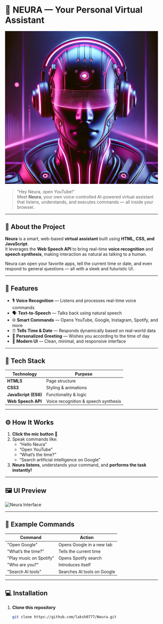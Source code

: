 # 🤖 NEURA — Your Personal Virtual Assistant  

![Neura Logo](logo.jpg.jpg)

> “Hey Neura, open YouTube!”  
> Meet **Neura**, your own voice-controlled AI-powered virtual assistant that listens, understands, and executes commands — all inside your browser.  

---

## 🌟 About the Project  

**Neura** is a smart, web-based **virtual assistant** built using **HTML, CSS, and JavaScript**.  
It leverages the **Web Speech API** to bring real-time **voice recognition** and **speech synthesis**, making interaction as natural as talking to a human.  

Neura can open your favorite apps, tell the current time or date, and even respond to general questions — all with a sleek and futuristic UI.  

---

## 🚀 Features  

- 🎙️ **Voice Recognition** — Listens and processes real-time voice commands  
- 🗣️ **Text-to-Speech** — Talks back using natural speech  
- 🌐 **Smart Commands** — Opens YouTube, Google, Instagram, Spotify, and more  
- ⏰ **Tells Time & Date** — Responds dynamically based on real-world data  
- 🤖 **Personalized Greeting** — Wishes you according to the time of day  
- 🎨 **Modern UI** — Clean, minimal, and responsive interface  

---

## 🧠 Tech Stack  

| Technology | Purpose |
|-------------|----------|
| **HTML5** | Page structure |
| **CSS3** | Styling & animations |
| **JavaScript (ES6)** | Functionality & logic |
| **Web Speech API** | Voice recognition & speech synthesis |

---

## ⚙️ How It Works  

1. **Click the mic button** 🎤  
2. Speak commands like:  
   - “Hello Neura”  
   - “Open YouTube”  
   - “What’s the time?”  
   - “Search artificial intelligence on Google”  
3. **Neura listens**, understands your command, and **performs the task instantly!**

---

## 🖼️ UI Preview  

![Neura Interface](voice.gif.gif)

---

## 💬 Example Commands  

| Command | Action |
|----------|---------|
| "Open Google" | Opens Google in a new tab |
| "What’s the time?" | Tells the current time |
| "Play music on Spotify" | Opens Spotify search |
| "Who are you?" | Introduces itself |
| "Search AI tools" | Searches AI tools on Google |

---

## 💻 Installation  

1. **Clone this repository**  
   ```bash
   git clone https://github.com/laksh0777/Neura.git
